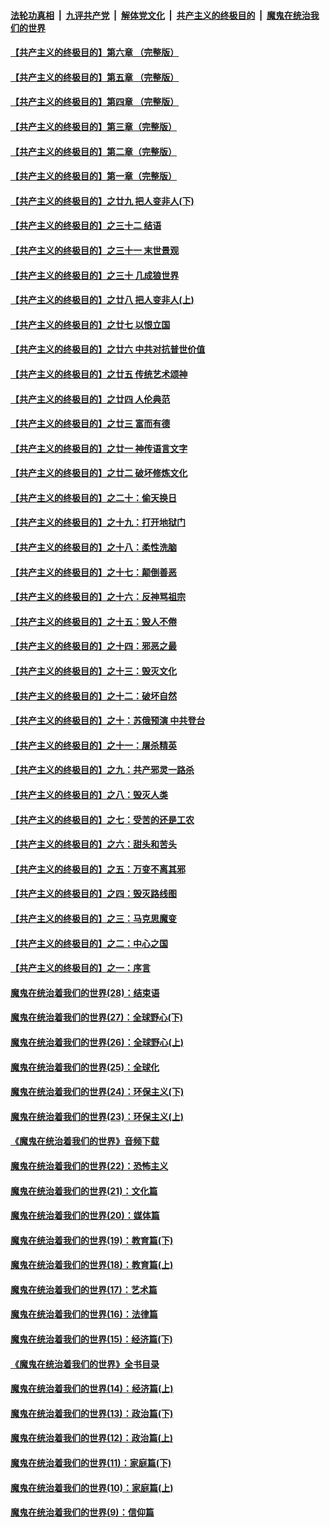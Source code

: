 ####  [法轮功真相](../../../../basic/blob/master/README.md?t=02021726) &nbsp;|&nbsp; [九评共产党](../../../../9ping.md/blob/master/README.md?t=02021726) &nbsp;|&nbsp; [解体党文化](../../../../jtdwh.md/blob/master/README.md?t=02021726)  &nbsp;|&nbsp; [共产主义的终极目的](../../../../gczydzjmd.md/blob/master/README.md?t=02021726) &nbsp;|&nbsp; [魔鬼在统治我们的世界](../../../../mgztzwmdsj.md/blob/master/README.md?t=02021726) 

#### [【共产主义的终极目的】第六章 （完整版）](../pages/nsc422/n11428913.md?t=02021726) 

#### [【共产主义的终极目的】第五章 （完整版）](../pages/nsc422/n11428912.md?t=02021726) 

#### [【共产主义的终极目的】第四章 （完整版）](../pages/nsc422/n11428907.md?t=02021726) 

#### [【共产主义的终极目的】第三章（完整版）](../pages/nsc422/n11428848.md?t=02021726) 

#### [【共产主义的终极目的】第二章（完整版）](../pages/nsc422/n11428831.md?t=02021726) 

#### [【共产主义的终极目的】第一章（完整版）](../pages/nsc422/n11417651.md?t=02021726) 

#### [【共产主义的终极目的】之廿九 把人变非人(下)](../pages/nsc422/n11344140.md?t=02021726) 

#### [【共产主义的终极目的】之三十二 结语](../pages/nsc422/n11360535.md?t=02021726) 

#### [【共产主义的终极目的】之三十一 末世景观](../pages/nsc422/n11351129.md?t=02021726) 

#### [【共产主义的终极目的】之三十 几成狼世界](../pages/nsc422/n11348280.md?t=02021726) 

#### [【共产主义的终极目的】之廿八 把人变非人(上)](../pages/nsc422/n11340492.md?t=02021726) 

#### [【共产主义的终极目的】之廿七 以恨立国](../pages/nsc422/n11336944.md?t=02021726) 

#### [【共产主义的终极目的】之廿六 中共对抗普世价值](../pages/nsc422/n11324785.md?t=02021726) 

#### [【共产主义的终极目的】之廿五 传统艺术颂神](../pages/nsc422/n11296396.md?t=02021726) 

#### [【共产主义的终极目的】之廿四 人伦典范](../pages/nsc422/n11296397.md?t=02021726) 

#### [【共产主义的终极目的】之廿三 富而有德](../pages/nsc422/n11283598.md?t=02021726) 

#### [【共产主义的终极目的】之廿一 神传语言文字](../pages/nsc422/n11263265.md?t=02021726) 

#### [【共产主义的终极目的】之廿二 破坏修炼文化](../pages/nsc422/n11245728.md?t=02021726) 

#### [【共产主义的终极目的】之二十：偷天换日](../pages/nsc422/n11238846.md?t=02021726) 

#### [【共产主义的终极目的】之十九：打开地狱门](../pages/nsc422/n11206376.md?t=02021726) 

#### [【共产主义的终极目的】之十八：柔性洗脑](../pages/nsc422/n11199994.md?t=02021726) 

#### [【共产主义的终极目的】之十七：颠倒善恶](../pages/nsc422/n11179782.md?t=02021726) 

#### [【共产主义的终极目的】之十六：反神骂祖宗](../pages/nsc422/n11166798.md?t=02021726) 

#### [【共产主义的终极目的】之十五：毁人不倦](../pages/nsc422/n11166792.md?t=02021726) 

#### [【共产主义的终极目的】之十四：邪恶之最](../pages/nsc422/n11150249.md?t=02021726) 

#### [【共产主义的终极目的】之十三：毁灭文化](../pages/nsc422/n11135227.md?t=02021726) 

#### [【共产主义的终极目的】之十二：破坏自然](../pages/nsc422/n11135214.md?t=02021726) 

#### [【共产主义的终极目的】之十：苏俄预演 中共登台](../pages/nsc422/n11118424.md?t=02021726) 

#### [【共产主义的终极目的】之十一：屠杀精英](../pages/nsc422/n11118442.md?t=02021726) 

#### [【共产主义的终极目的】之九：共产邪灵一路杀](../pages/nsc422/n11114139.md?t=02021726) 

#### [【共产主义的终极目的】之八：毁灭人类](../pages/nsc422/n11108503.md?t=02021726) 

#### [【共产主义的终极目的】之七：受苦的还是工农](../pages/nsc422/n11101809.md?t=02021726) 

#### [【共产主义的终极目的】之六：甜头和苦头](../pages/nsc422/n11096971.md?t=02021726) 

#### [【共产主义的终极目的】之五：万变不离其邪](../pages/nsc422/n11091285.md?t=02021726) 

#### [【共产主义的终极目的】之四：毁灭路线图](../pages/nsc422/n11086284.md?t=02021726) 

#### [【共产主义的终极目的】之三：马克思魔变](../pages/nsc422/n11061941.md?t=02021726) 

#### [【共产主义的终极目的】之二：中心之国](../pages/nsc422/n11047728.md?t=02021726) 

#### [【共产主义的终极目的】之一：序言](../pages/nsc422/n11086077.md?t=02021726) 

#### [魔鬼在统治着我们的世界(28)：结束语](../pages/nsc422/n10936246.md?t=02021726) 

#### [魔鬼在统治着我们的世界(27)：全球野心(下)](../pages/nsc422/n10928319.md?t=02021726) 

#### [魔鬼在统治着我们的世界(26)：全球野心(上)](../pages/nsc422/n10900318.md?t=02021726) 

#### [魔鬼在统治着我们的世界(25)：全球化](../pages/nsc422/n10788205.md?t=02021726) 

#### [魔鬼在统治着我们的世界(24)：环保主义(下)](../pages/nsc422/n10695307.md?t=02021726) 

#### [魔鬼在统治着我们的世界(23)：环保主义(上)](../pages/nsc422/n10688613.md?t=02021726) 

#### [《魔鬼在统治着我们的世界》音频下载](../pages/nsc422/n10635553.md?t=02021726) 

#### [魔鬼在统治着我们的世界(22)：恐怖主义](../pages/nsc422/n10614727.md?t=02021726) 

#### [魔鬼在统治着我们的世界(21)：文化篇](../pages/nsc422/n10597706.md?t=02021726) 

#### [魔鬼在统治着我们的世界(20)：媒体篇](../pages/nsc422/n10586579.md?t=02021726) 

#### [魔鬼在统治着我们的世界(19)：教育篇(下)](../pages/nsc422/n10564808.md?t=02021726) 

#### [魔鬼在统治着我们的世界(18)：教育篇(上)](../pages/nsc422/n10526970.md?t=02021726) 

#### [魔鬼在统治着我们的世界(17)：艺术篇](../pages/nsc422/n10499093.md?t=02021726) 

#### [魔鬼在统治着我们的世界(16)：法律篇](../pages/nsc422/n10485969.md?t=02021726) 

#### [魔鬼在统治着我们的世界(15)：经济篇(下)](../pages/nsc422/n10469975.md?t=02021726) 

#### [《魔鬼在统治着我们的世界》全书目录](../pages/nsc422/n10464261.md?t=02021726) 

#### [魔鬼在统治着我们的世界(14)：经济篇(上)](../pages/nsc422/n10457370.md?t=02021726) 

#### [魔鬼在统治着我们的世界(13)：政治篇(下)](../pages/nsc422/n10448270.md?t=02021726) 

#### [魔鬼在统治着我们的世界(12)：政治篇(上)](../pages/nsc422/n10444576.md?t=02021726) 

#### [魔鬼在统治着我们的世界(11)：家庭篇(下)](../pages/nsc422/n10440961.md?t=02021726) 

#### [魔鬼在统治着我们的世界(10)：家庭篇(上)](../pages/nsc422/n10435448.md?t=02021726) 

#### [魔鬼在统治着我们的世界(9)：信仰篇](../pages/nsc422/n10432159.md?t=02021726) 

